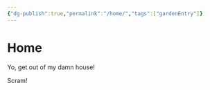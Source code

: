 ```yaml
---
{"dg-publish":true,"permalink":"/home/","tags":["gardenEntry"]}
---
```



# **Home**

Yo, get out of my damn house!

Scram!
